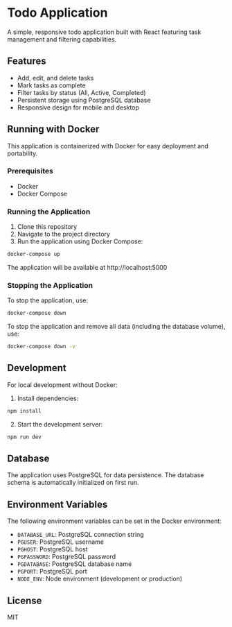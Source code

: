 # Todo Application

A simple, responsive todo application built with React featuring task management and filtering capabilities.

## Features

- Add, edit, and delete tasks
- Mark tasks as complete
- Filter tasks by status (All, Active, Completed)
- Persistent storage using PostgreSQL database
- Responsive design for mobile and desktop

## Running with Docker

This application is containerized with Docker for easy deployment and portability.

### Prerequisites

- Docker
- Docker Compose

### Running the Application

1. Clone this repository
2. Navigate to the project directory
3. Run the application using Docker Compose:

```bash
docker-compose up
```

The application will be available at http://localhost:5000

### Stopping the Application

To stop the application, use:

```bash
docker-compose down
```

To stop the application and remove all data (including the database volume), use:

```bash
docker-compose down -v
```

## Development

For local development without Docker:

1. Install dependencies:

```bash
npm install
```

2. Start the development server:

```bash
npm run dev
```

## Database

The application uses PostgreSQL for data persistence. The database schema is automatically initialized on first run.

## Environment Variables

The following environment variables can be set in the Docker environment:

- `DATABASE_URL`: PostgreSQL connection string
- `PGUSER`: PostgreSQL username
- `PGHOST`: PostgreSQL host
- `PGPASSWORD`: PostgreSQL password
- `PGDATABASE`: PostgreSQL database name
- `PGPORT`: PostgreSQL port
- `NODE_ENV`: Node environment (development or production)

## License

MIT